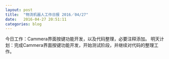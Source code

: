 ```yaml
---
layout: post
title:  "物流机器人工作日报 2016／04/27"
date:   2016-04-27 20:51:11
categories: blog
---
```


今日工作：Cammera界面按键功能开发，以及代码整理，必要注释添加。
明天计划：完成Cammera界面按键功能开发，开始测试阶段，并继续对代码的整理工作。

